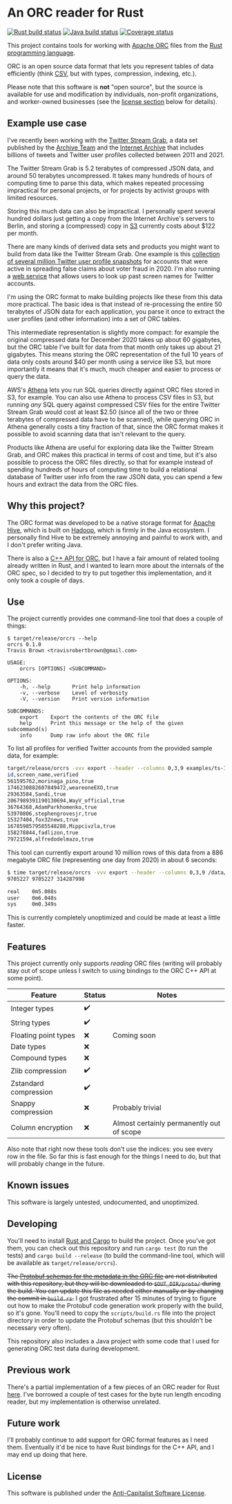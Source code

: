# An ORC reader for Rust

[![Rust build status](https://img.shields.io/github/workflow/status/travisbrown/orcrs/rust-ci.svg?label=rust)](https://github.com/travisbrown/orcrs/actions)
[![Java build status](https://img.shields.io/github/workflow/status/travisbrown/orcrs/java-ci.svg?label=java)](https://github.com/travisbrown/orcrs/actions)
[![Coverage status](https://img.shields.io/codecov/c/github/travisbrown/orcrs/main.svg)](https://codecov.io/github/travisbrown/orcrs)

This project contains tools for working with [Apache ORC][apache-orc] files from the [Rust programming language][rust].

ORC is an open source data format that lets you represent tables of data efficiently
(think [CSV](https://en.wikipedia.org/wiki/Comma-separated_values), but with types, compression, indexing, etc.).

Please note that this software is **not** "open source",
but the source is available for use and modification by individuals, non-profit organizations, and worker-owned businesses
(see the [license section](#license) below for details).

## Example use case

I've recently been working with the [Twitter Stream Grab][twitter-stream-grab], a data set published by
the [Archive Team][archive-team] and the [Internet Archive][internet-archive] that includes billions of
tweets and Twitter user profiles collected between 2011 and 2021.

The Twitter Stream Grab is 5.2 terabytes of compressed JSON data, and around 50 terabytes uncompressed.
It takes many hundreds of hours of computing time to parse this data, which makes repeated processing impractical
for personal projects, or for projects by activist groups with limited resources.

Storing this much data can also be impractical. I personally spent several hundred dollars just getting a copy
from the Internet Archive's servers to Berlin, and storing a (compressed) copy in [S3][s3] currently costs
about $122 per month.

There are many kinds of derived data sets and products you might want to build from data like the Twitter
Stream Grab. One example is this [collection of several million Twitter user profile snapshots][stop-the-steal]
for accounts that were active in spreading false claims about voter fraud in 2020. I'm also running a
[web service][memory-lol] that allows users to look up past screen names for Twitter accounts.

I'm using the ORC format to make building projects like these from this data more practical.
The basic idea is that instead of re-processing the entire 50 terabytes of JSON data for each application,
you parse it once to extract the user profiles (and other information) into a set of ORC tables.

This intermediate representation is slightly more compact: for example the original compressed data for December 2020
takes up about 60 gigabytes, but the ORC table I've built for data from that month only
takes up about 21 gigabytes. This means storing the ORC representation of the full 10 years of data
only costs around $40 per month using a service like S3, but more importantly it means that it's much,
much cheaper and easier to process or query the data.

AWS's [Athena][athena] lets you run SQL queries directly against ORC files stored in S3, for example.
You can also use Athena to process CSV files in S3, but running _any_ SQL query against compressed CSV
files for the entire Twitter Stream Grab would cost at least $2.50 (since all of the two or three terabytes
of compressed data have to be scanned), while querying ORC in Athena generally costs a tiny fraction of that,
since the ORC format makes it possible to avoid scanning data that isn't relevant to the query.

Products like Athena are useful for exploring data like the Twitter Stream Grab,
and ORC makes this practical in terms of cost and time,
but it's also possible to process the ORC files directly, so that for example instead of spending hundreds
of hours of computing time to build a relational database of Twitter user info from the raw JSON data,
you can spend a few hours and extract the data from the ORC files.

## Why this project?

The ORC format was developed to be a native storage format for [Apache Hive][hive], which is
built on [Hadoop][hadoop], which is firmly in the Java ecosystem. I personally find Hive to be
extremely annoying and painful to work with, and I don't prefer writing Java.

There is also a [C++ API for ORC][orc-cpp], but I have a fair amount of related tooling already written in Rust,
and I wanted to learn more about the internals of the ORC spec, so I decided to try to put together this
implementation, and it only took a couple of days.

## Use

The project currently provides one command-line tool that does a couple of things:

```
$ target/release/orcrs --help
orcrs 0.1.0
Travis Brown <travisrobertbrown@gmail.com>

USAGE:
    orcrs [OPTIONS] <SUBCOMMAND>

OPTIONS:
    -h, --help       Print help information
    -v, --verbose    Level of verbosity
    -V, --version    Print version information

SUBCOMMANDS:
    export    Export the contents of the ORC file
    help      Print this message or the help of the given subcommand(s)
    info      Dump raw info about the ORC file
```

To list all profiles for verified Twitter accounts from the provided sample data, for example:

```bash
target/release/orcrs -vvv export --header --columns 0,3,9 examples/ts-10k-2020-09-20.orc | egrep -v "(false|,)$"
id,screen_name,verified
561595762,morinaga_pino,true
1746230882607849472,weareoneEXO,true
29363584,Sandi,true
2067989391190130694,WayV_official,true
36764368,AdamParkhomenko,true
53970806,stephengrovesjr,true
15327404,fox32news,true
1678598579585548288,Mippcivzla,true
158278844,fadlizon,true
79721594,alfredodelmazo,true
```

This tool can currently export around 10 million rows of this data from a 886 megabyte ORC file
(representing one day from 2020) in about 6 seconds:

```bash
$ time target/release/orcrs -vvv export --header --columns 0,3,9 /data/tsg/users/v2/2020-09-20.orc | wc
9705227 9705227 314287998

real    0m5.088s
user    0m6.048s
sys     0m0.349s
```

This is currently completely unoptimized and could be made at least a little faster.

## Features

This project currently only supports _reading_ ORC files
(writing will probably stay out of scope unless I switch to using bindings to the ORC C++ API at some point).

| Feature | Status | Notes |
|-|-|-|
| Integer types |:heavy_check_mark:| |
| String types |:heavy_check_mark:| |
| Floating point types |❌|Coming soon|
| Date types |❌| |
| Compound types |❌| |
| Zlib compression |:heavy_check_mark:| |
| Zstandard compression |:heavy_check_mark:| |
| Snappy compression |❌|Probably trivial|
| Column encryption |❌|Almost certainly permanently out of scope|

Also note that right now these tools don't use the indices: you see every row in the file.
So far this is fast enough for the things I need to do, but that will probably change in the future.

## Known issues

This software is largely untested, undocumented, and unoptimized.

## Developing

You'll need to install [Rust and Cargo][cargo] to build the project. Once you've got them, you can
check out this repository and run `cargo test` (to run the tests) and `cargo build --release` (to
build the command-line tool, which will be available as `target/release/orcrs`).

~~The [Protobuf schemas for the metadata in the ORC file][orc-proto] are not distributed with this
repository, but they will be downloaded to `$OUT_DIR/proto/` during the build. You can update this file
as needed either manually or by changing the commit in `build.rs`.~~ I got frustrated after 15 minutes
of trying to figure out how to make the Protobuf code generation work properly with the build, so it's
gone. You'll need to copy the `scripts/build.rs` file into the project directory in order to update the
Protobuf schemas (but this shouldn't be necessary very often).

This repository also includes a Java project with some code that I used for generating ORC test data
during development.

## Previous work

There's a partial implementation of a few pieces of an ORC reader for Rust [here][scritchley-orcrs].
I've borrowed a couple of test cases for the byte run length encoding reader, but my implementation
is otherwise unrelated.

## Future work

I'll probably continue to add support for ORC format features as I need them.
Eventually it'd be nice to have Rust bindings for the C++ API, and I may end up doing that here.

## License

This software is published under the [Anti-Capitalist Software License][acsl].

[acsl]: https://anticapitalist.software/
[apache-orc]: https://orc.apache.org/
[archive-team]: https://wiki.archiveteam.org/
[athena]: https://aws.amazon.com/athena
[cargo]: https://doc.rust-lang.org/cargo/getting-started/installation.html
[csv]: https://en.wikipedia.org/wiki/Comma-separated_values
[hadoop]: https://en.wikipedia.org/wiki/Apache_Hadoop
[hive]: https://en.wikipedia.org/wiki/Apache_Hive
[internet-archive]: https://archive.org/
[orc-cpp]: https://orc.apache.org/docs/core-cpp.html
[orc-proto]: https://github.com/apache/orc/blob/main/proto/orc_proto.proto
[orc-spec]: https://orc.apache.org/specification/ORCv1/
[rust]: https://www.rust-lang.org/
[s3]: https://aws.amazon.com/s3/
[scritchley-orcrs]: https://github.com/scritchley/orcrs
[stop-the-steal]: https://github.com/travisbrown/stop-the-steal
[twitter-stream-grab]: https://archive.org/details/twitterstream
[memory-lol]: https://twitter.com/travisbrown/status/1466414144261918721
